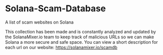 # Solana-Scam-Database
A list of scam websites on Solana

This collection has been made and is constantly analyzed and updated by the SolanaMixer.io team to keep track of malicious URLs so we can make Solana a more secure and safe space. 
You can view a short description for each url on our website: https://solanamixer.io/scamdb

